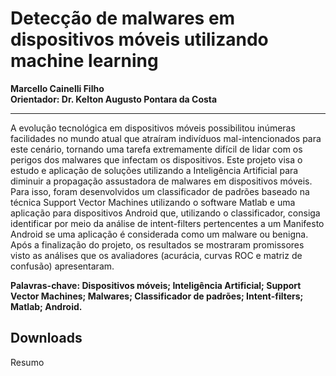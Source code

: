 # Detecção de malwares em dispositivos móveis utilizando machine learning
**Marcello Cainelli Filho**  
**Orientador: Dr. Kelton Augusto Pontara da Costa**
***
A evolução tecnológica em dispositivos móveis possibilitou inúmeras facilidades no mundo atual que atraíram indivíduos mal-intencionados para este cenário, tornando uma tarefa extremamente difícil de lidar com os perigos dos malwares que infectam os dispositivos. Este projeto visa o estudo e aplicação de soluções utilizando a Inteligência Artificial para diminuir a propagação assustadora de malwares em dispositivos móveis. Para isso, foram desenvolvidos um classificador de padrões baseado na técnica Support Vector Machines utilizando o software Matlab e uma aplicação para dispositivos Android que, utilizando o classificador, consiga identificar por meio da análise de intent-filters pertencentes a um Manifesto Android se uma aplicação é considerada como um malware ou benigna. Após a finalização do projeto, os resultados se mostraram promissores visto as análises que os avaliadores (acurácia, curvas ROC e matriz de confusão) apresentaram.  

**Palavras-chave: Dispositivos móveis; Inteligência Artificial; Support Vector Machines; Malwares; Classificador de padrões; Intent-filters; Matlab; Android.**

## Downloads

<a :href="$withBase('/files/resumo_marcello.doc')" download>Resumo</a>
